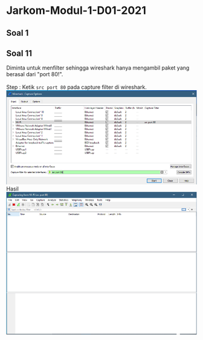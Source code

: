# Jarkom-Modul-1-D01-2021

## Soal 1


## Soal 11
Diminta untuk menfilter sehingga wireshark hanya mengambil paket yang berasal dari "port 80!".<br><br>
Step : Ketik `src port 80` pada capture filter di wireshark.
<img src="Img/11_1.PNG">
Hasil
<img src="Img/11_2.PNG">
